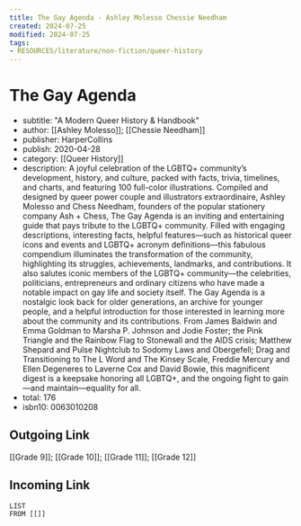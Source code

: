 ```yaml
---
title: The Gay Agenda - Ashley Molesso Chessie Needham
created: 2024-07-25
modified: 2024-07-25
tags:
- RESOURCES/literature/non-fiction/queer-history
---
```

# The Gay Agenda
- subtitle: "A Modern Queer History & Handbook"
- author: [[Ashley Molesso]]; [[Chessie Needham]]
- publisher: HarperCollins
- publish: 2020-04-28
- category: [[Queer History]]
- description: A joyful celebration of the LGBTQ+ community’s development, history, and culture, packed with facts, trivia, timelines, and charts, and featuring 100 full-color illustrations. Compiled and designed by queer power couple and illustrators extraordinaire, Ashley Molesso and Chess Needham, founders of the popular stationery company Ash + Chess, The Gay Agenda is an inviting and entertaining guide that pays tribute to the LGBTQ+ community. Filled with engaging descriptions, interesting facts, helpful features—such as historical queer icons and events and LGBTQ+ acronym definitions—this fabulous compendium illuminates the transformation of the community, highlighting its struggles, achievements, landmarks, and contributions. It also salutes iconic members of the LGBTQ+ community—the celebrities, politicians, entrepreneurs and ordinary citizens who have made a notable impact on gay life and society itself. The Gay Agenda is a nostalgic look back for older generations, an archive for younger people, and a helpful introduction for those interested in learning more about the community and its contributions. From James Baldwin and Emma Goldman to Marsha P. Johnson and Jodie Foster; the Pink Triangle and the Rainbow Flag to Stonewall and the AIDS crisis; Matthew Shepard and Pulse Nightclub to Sodomy Laws and Obergefell; Drag and Transitioning to The L Word and The Kinsey Scale, Freddie Mercury and Ellen Degeneres to Laverne Cox and David Bowie, this magnificent digest is a keepsake honoring all LGBTQ+, and the ongoing fight to gain—and maintain—equality for all.
- total: 176
- isbn10: 0063010208
## Outgoing Link
[[Grade 9]]; [[Grade 10]]; [[Grade 11]]; [[Grade 12]]
## Incoming Link
```dataview
LIST
FROM [[]]
```

